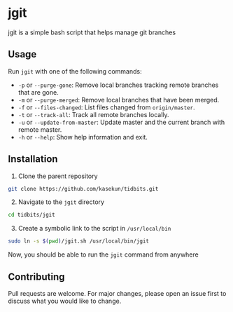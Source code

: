# jgit

jgit is a simple bash script that helps manage git branches

## Usage

Run `jgit` with one of the following commands:

- `-p` or `--purge-gone`: Remove local branches tracking remote branches that are gone.
- `-m` or `--purge-merged`: Remove local branches that have been merged.
- `-f` or `--files-changed`: List files changed from `origin/master`.
- `-t` or `--track-all`: Track all remote branches locally.
- `-u` or `--update-from-master`: Update master and the current branch with remote master.
- `-h` or `--help`: Show help information and exit.

## Installation

1. Clone the parent repository
```bash
git clone https://github.com/kasekun/tidbits.git
```

2. Navigate to the `jgit` directory
```bash
cd tidbits/jgit
```

3. Create a symbolic link to the script in `/usr/local/bin`
```bash
sudo ln -s $(pwd)/jgit.sh /usr/local/bin/jgit
```

Now, you should be able to run the `jgit` command from anywhere

## Contributing

Pull requests are welcome. For major changes, please open an issue first to discuss what you would like to change.
